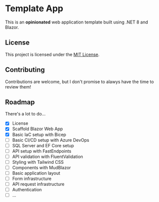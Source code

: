 # Template App

This is an **opinionated** web application template built using .NET 8 and Blazor.

## License

This project is licensed under the [MIT License](LICENSE).

## Contributing

Contributions are welcome, but I don't promise to alawys have the time to review them!

## Roadmap

There's a lot to do...

- [x] License
- [x] Scaffold Blazor Web App
- [x] Basic IaC setup with Bicep
- [ ] Basic CI/CD setup with Azure DevOps
- [ ] SQL Server and EF Core setup
- [ ] API setup with FastEndpoints
- [ ] API validation with FluentValidation
- [ ] Styling with Tailwind CSS
- [ ] Components with MudBlazor
- [ ] Basic application layout
- [ ] Form infrastructure
- [ ] API request infrastructure
- [ ] Authentication
- [ ] ...
